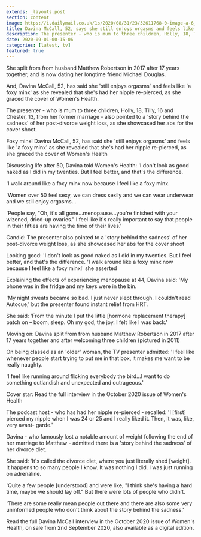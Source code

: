 ```yaml
---
extends: _layouts.post
section: content
image: https://i.dailymail.co.uk/1s/2020/08/31/23/32611768-0-image-a-6_1598914725939.jpg 
title: Davina McCall, 52, says she still enjoys orgasms and feels like a foxy minx 
description: The presenter - who is mum to three children, Holly, 18, Tilly, 16 and Chester, 13, from her former marriage - also opened up about the story behind the sadness of her post-divorce weight loss 
date: 2020-09-01-00-15-06 
categories: [latest, tv] 
featured: true 
--- 
```

She split from from husband Matthew Robertson in 2017 after 17 years together, and is now dating her longtime friend Michael Douglas. 

And, Davina McCall, 52, has said she 'still enjoys orgasms' and feels like 'a foxy minx' as she revealed that she's had her nipple re-pierced, as she graced the cover of Women's Health.

The presenter - who is mum to three children, Holly, 18, Tilly, 16 and Chester, 13, from her former marriage - also pointed to a 'story behind the sadness' of her post-divorce weight loss, as she showcased her abs for the cover shoot.  

Foxy minx! Davina McCall, 52, has said she 'still enjoys orgasms' and feels like 'a foxy minx' as she revealed that she's had her nipple re-pierced, as she graced the cover of Women's Health

Discussing life after 50, Davina told Women's Health: 'I don't look as good naked as I did in my twenties. But I feel better, and that's the difference.

'I walk around like a foxy minx now because I feel like a foxy minx. 

'Women over 50 feel sexy, we can dress sexily and we can wear underwear and we still enjoy orgasms...

'People say, "Oh, it's all gone…menopause…you're finished with your wizened, dried-up ovaries." I feel like it's really important to say that people in their fifties are having the time of their lives.'

Candid: The presenter also pointed to a 'story behind the sadness' of her post-divorce weight loss, as she showcased her abs for the cover shoot

Looking good: 'I don't look as good naked as I did in my twenties. But I feel better, and that's the difference. 'I walk around like a foxy minx now because I feel like a foxy minx!' she asserted 

Explaining the effects of experiencing menopause at 44, Davina said: 'My phone was in the fridge and my keys were in the bin.

'My night sweats became so bad. I just never slept through. I couldn't read Autocue,' but the presenter found instant relief from HRT.

She said: 'From the minute I put the little [hormone replacement therapy] patch on – boom, sleep. Oh my god, the joy. I felt like I was back.'

Moving on: Davina split from from husband Matthew Robertson in 2017 after 17 years together and after welcoming three children (pictured in 2011)

On being classed as an 'older' woman, the TV presenter admitted: 'I feel like whenever people start trying to put me in that box, it makes me want to be really naughty.

'I feel like running around flicking everybody the bird…I want to do something outlandish and unexpected and outrageous.'

Cover star: Read the full interview in the October 2020 issue of Women's Health

The podcast host - who has had her nipple re-pierced - recalled: 'I [first] pierced my nipple when I was 24 or 25 and I really liked it. Then, it was, like, very avant- garde.'

Davina - who famously lost a notable amount of weight following the end of her marriage to Matthew - admitted there is a 'story behind the sadness' of her divorce diet. 

She said: 'It's called the divorce diet, where you just literally shed [weight]. It happens to so many people I know. It was nothing I did. I was just running on adrenaline.

'Quite a few people [understood] and were like, "I think she's having a hard time, maybe we should lay off." But there were lots of people who didn't.

'There are some really mean people out there and there are also some very uninformed people who don't think about the story behind the sadness.' 

Read the full Davina McCall interview in the October 2020 issue of Women's Health, on sale from 2nd September 2020, also available as a digital edition.

